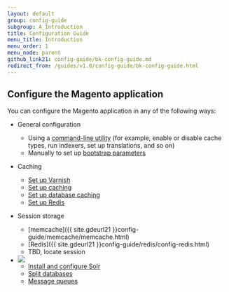 ```yaml
---
layout: default
group: config-guide
subgroup: A_Introduction
title: Configuration Guide
menu_title: Introduction
menu_order: 1
menu_node: parent
github_link21: config-guide/bk-config-guide.md
redirect_from: /guides/v1.0/config-guide/bk-config-guide.html
---
```


<h2 id="configuration">Configure the Magento application</h2>
You can configure the Magento application in any of the following ways:

*	General configuration

	*  	Using a <a href="{{ site.gdeurl21 }}config-guide/cli/config-cli.html">command-line utility</a> (for example, enable or disable cache types, run indexers, set up translations, and so on)
	*  	Manually to set up <a href="{{ site.gdeurl21 }}config-guide/bootstrap/magento-bootstrap.html">bootstrap parameters</a>

*	Caching

	*	<a href="{{ site.gdeurl21 }}config-guide/varnish/config-varnish.html">Set up Varnish</a>
	*  	<a href="{{ site.gdeurl21 }}config-guide/config/caching.html">Set up caching</a>
	*	<a href="{{ site.gdeurl21 }}config-guide/database/database.html">Set up database caching</a>
	*	<a href="{{ site.gdeurl21 }}config-guide/redis/config-redis.html">Set up Redis</a>

*	Session storage
	*	[memcache]({{ site.gdeurl21 }}config-guide/memcache/memcache.html)
	*	[Redis]({{ site.gdeurl21 }}config-guide/redis/config-redis.html)
	*	TBD, locate session

*	<img src="{{ site.baseurl }}common/images/ee-only_small.png">

	*	<a href="{{ site.gdeurl21 }}config-guide/solr/solr-overview.html">Install and configure Solr</a>
	*	<a href="{{ site.gdeurl21 }}config-guide/multi-master/multi-master.html">Split databases</a>
	*	<a href="{{ site.gdeurl21 }}config-guide/mq/rabbitmq-overview.html">Message queues</a>




